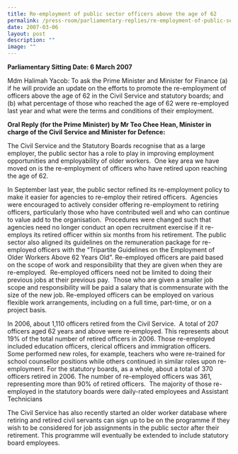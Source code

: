 ```yaml
---
title: Re‑employment of public sector officers above the age of 62
permalink: /press-room/parliamentary-replies/re-employment-of-public-sector-officers-above-the-age-of-62/
date: 2007-03-06
layout: post
description: ""
image: ""
---
```


**Parliamentary Sitting Date: 6 March 2007**

Mdm Halimah Yacob: To ask the Prime Minister and Minister for Finance (a) if he will provide an update on the efforts to promote the re-employment of officers above the age of 62 in the Civil Service and statutory boards; and (b) what percentage of those who reached the age of 62 were re-employed last year and what were the terms and conditions of their employment.

**Oral Reply (for the Prime Minister) by Mr Teo Chee Hean, Minister in charge of the Civil Service and Minister for Defence:**

The Civil Service and the Statutory Boards recognise that as a large employer, the public sector has a role to play in improving employment opportunities and employability of older workers.  One key area we have moved on is the re-employment of officers who have retired upon reaching the age of 62. 

In September last year, the public sector refined its re-employment policy to make it easier for agencies to re-employ their retired officers.  Agencies were encouraged to actively consider offering re-employment to retiring officers, particularly those who have contributed well and who can continue to value add to the organisation.  Procedures were changed such that agencies need no longer conduct an open recruitment exercise if it re-employs its retired officer within six months from his retirement. The public sector also aligned its guidelines on the remuneration package for re-employed officers with the “Tripartite Guidelines on the Employment of Older Workers Above 62 Years Old”. Re-employed officers are paid based on the scope of work and responsibility that they are given when they are re-employed.  Re-employed officers need not be limited to doing their previous jobs at their previous pay.  Those who are given a smaller job scope and responsibility will be paid a salary that is commensurate with the size of the new job. Re-employed officers can be employed on various flexible work arrangements, including on a full time, part-time, or on a project basis.

In 2006, about 1,110 officers retired from the Civil Service.  A total of 207 officers aged 62 years and above were re-employed. This represents about 19% of the total number of retired officers in 2006. Those re-employed included education officers, clerical officers and immigration officers.  Some performed new roles, for example, teachers who were re-trained for school counsellor positions while others continued in similar roles upon re-employment. For the statutory boards, as a whole, about a total of 370 officers retired in 2006. The number of re-employed officers was 361, representing more than 90% of retired officers.  The majority of those re-employed in the statutory boards were daily-rated employees and Assistant Technicians

The Civil Service has also recently started an older worker database where retiring and retired civil servants can sign up to be on the programme if they wish to be considered for job assignments in the public sector after their retirement. This programme will eventually be extended to include statutory board employees.